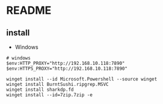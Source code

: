 # README

## install

- Windows

```shell
# windows
$env:HTTP_PROXY="http://192.168.10.118:7890"
$env:HTTPS_PROXY="http://192.168.10.118:7890"

winget install --id Microsoft.Powershell --source winget
winget install BurntSushi.ripgrep.MSVC
winget install sharkdp.fd
winget install --id=7zip.7zip -e
```
